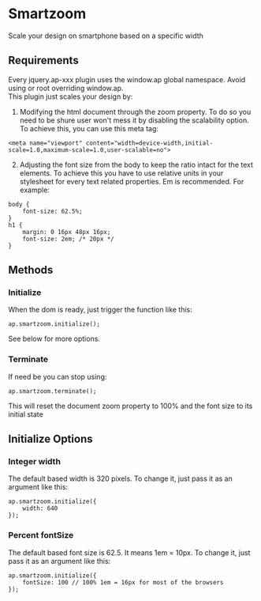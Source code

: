 # Smartzoom
Scale your design on smartphone based on a specific width

## Requirements

Every jquery.ap-xxx plugin uses the window.ap global namespace. Avoid using or root overriding window.ap.  
This plugin just scales your design by:

1. Modifying the html document through the zoom property. To do so you need to be shure user won't mess it by disabling the scalability option. To achieve this, you can use this meta tag:

```
<meta name="viewport" content="width=device-width,initial-scale=1.0,maximum-scale=1.0,user-scalable=no">
```

2. Adjusting the font size from the body to keep the ratio intact for the text elements. To achieve this you have to use relative units in your stylesheet for every text related properties. Em is recommended. For example:

```
body {
    font-size: 62.5%;
}
h1 {
    margin: 0 16px 48px 16px;
    font-size: 2em; /* 20px */
}
```

## Methods

### Initialize

When the dom is ready, just trigger the function like this:

```
ap.smartzoom.initialize();
```

See below for more options.

### Terminate

If need be you can stop using:

```
ap.smartzoom.terminate();
```

This will reset the document zoom property to 100% and the font size to its initial state

## Initialize Options


### Integer width
The default based width is 320 pixels. To change it, just pass it as an argument like this:

```
ap.smartzoom.initialize({
    width: 640
});
```

### Percent fontSize
The default based font size is 62.5. It means 1em = 10px.
To change it, just pass it as an argument like this:

```
ap.smartzoom.initialize({
    fontSize: 100 // 100% 1em = 16px for most of the browsers
});
```